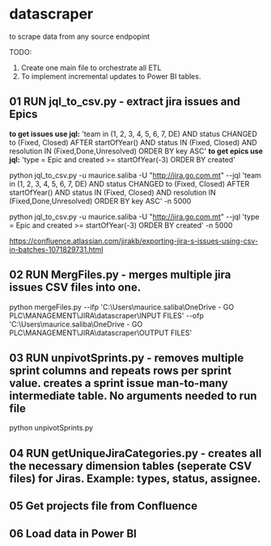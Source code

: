 # datascraper
to scrape data from any source endpopint


TODO:

1. Create one main file to orchestrate all ETL
2. To implement incremental updates to Power BI tables.



## 01 RUN jql_to_csv.py - extract jira issues and Epics

**to get issues use jql:** 'team in (1, 2, 3, 4, 5, 6, 7, DE) AND status CHANGED to (Fixed, Closed) AFTER startOfYear() AND status IN (Fixed, Closed) AND resolution IN (Fixed,Done,Unresolved) ORDER BY key ASC'
**to get epics use jql:** 'type = Epic and created >= startOfYear(-3) ORDER BY created'

python jql_to_csv.py -u maurice.saliba -U "http://jira.go.com.mt" --jql 'team in (1, 2, 3, 4, 5, 6, 7, DE) AND status CHANGED to (Fixed, Closed) AFTER startOfYear() AND status IN (Fixed, Closed) AND resolution IN (Fixed,Done,Unresolved) ORDER BY key ASC' -n 5000

python jql_to_csv.py -u maurice.saliba -U "http://jira.go.com.mt" --jql 'type = Epic and created >= startOfYear(-3) ORDER BY created' -n 5000

https://confluence.atlassian.com/jirakb/exporting-jira-s-issues-using-csv-in-batches-1071829731.html

## 02 RUN MergFiles.py - merges multiple jira issues CSV files into one.

python mergeFiles.py --ifp 'C:\Users\maurice.saliba\OneDrive - GO PLC\MANAGEMENT\JIRA\datascraper\INPUT FILES\' --ofp 'C:\Users\maurice.saliba\OneDrive - GO PLC\MANAGEMENT\JIRA\datascraper\OUTPUT FILES'

## 03 RUN unpivotSprints.py - removes multiple sprint columns and repeats rows per sprint value. creates a sprint issue man-to-many intermediate table. No arguments needed to run file

python unpivotSprints.py

## 04 RUN getUniqueJiraCategories.py - creates all the necessary dimension tables (seperate CSV files) for Jiras. Example: types, status, assignee.

## 05 Get projects file from Confluence

## 06 Load data in Power BI 


